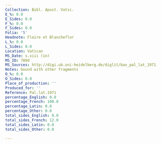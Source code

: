 ```yaml
---
Collection: Bibl. Apost. Vatic.
E_%: 0.0
E_Sides: 0.0
F_%: 0.0
F_Sides: 0.0
Folia: '5'
Headnote: Floire et Blancheflor
L_%: 0.0
L_Sides: 0.0
Location: Vatican
MS_Date: s.xiii (in)
MS_ID: 789d
MS_Sources: http://digi.ub.uni-heidelberg.de/diglit/bav_pal_lat_1971
Notes: bound with other fragments
O_%: 0.0
O_Sides: 0.0
Place_of_production: ''
Produced_for: ''
Reference: Pal.lat.1971
percentage_English: 0.0
percentage_French: 100.0
percentage_Latin: 0.0
percentage_Other: 0.0
total_sides_English: 0.0
total_sides_French: 12.0
total_sides_Latin: 0.0
total_sides_Other: 0.0

---
```

